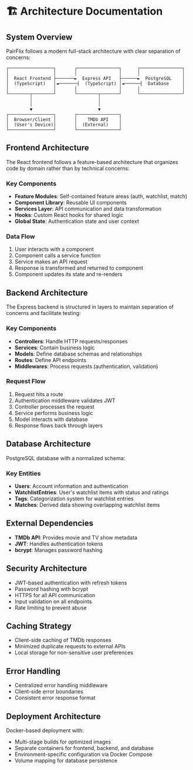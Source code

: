 # 🏗️ Architecture Documentation

## System Overview

PairFlix follows a modern full-stack architecture with clear separation of concerns:

```
┌─────────────────┐       ┌────────────────┐      ┌────────────────┐
│                 │       │                │      │                │
│  React Frontend ├───────►  Express API   ├──────►  PostgreSQL    │
│  (TypeScript)   │◄───────┤  (TypeScript) │◄──────┤  Database     │
│                 │       │                │      │                │
└────────┬────────┘       └────────┬───────┘      └────────────────┘
         │                         │
         │                         │
         ▼                         ▼
┌─────────────────┐       ┌────────────────┐
│  Browser/Client │       │    TMDb API    │
│  (User's Device)│       │  (External)    │
└─────────────────┘       └────────────────┘
```

## Frontend Architecture

The React frontend follows a feature-based architecture that organizes code by domain rather than by technical concerns:

### Key Components

- **Feature Modules**: Self-contained feature areas (auth, watchlist, match)
- **Component Library**: Reusable UI components
- **Services Layer**: API communication and data transformation
- **Hooks**: Custom React hooks for shared logic
- **Global State**: Authentication state and user context

### Data Flow

1. User interacts with a component
2. Component calls a service function
3. Service makes an API request
4. Response is transformed and returned to component
5. Component updates its state and re-renders

## Backend Architecture

The Express backend is structured in layers to maintain separation of concerns and facilitate testing:

### Key Components

- **Controllers**: Handle HTTP requests/responses
- **Services**: Contain business logic
- **Models**: Define database schemas and relationships
- **Routes**: Define API endpoints
- **Middlewares**: Process requests (authentication, validation)

### Request Flow

1. Request hits a route
2. Authentication middleware validates JWT
3. Controller processes the request
4. Service performs business logic
5. Model interacts with database
6. Response flows back through layers

## Database Architecture

PostgreSQL database with a normalized schema:

### Key Entities

- **Users**: Account information and authentication
- **WatchlistEntries**: User's watchlist items with status and ratings
- **Tags**: Categorization system for watchlist entries
- **Matches**: Derived data showing overlapping watchlist items

## External Dependencies

- **TMDb API**: Provides movie and TV show metadata
- **JWT**: Handles authentication tokens
- **bcrypt**: Manages password hashing

## Security Architecture

- JWT-based authentication with refresh tokens
- Password hashing with bcrypt
- HTTPS for all API communication
- Input validation on all endpoints
- Rate limiting to prevent abuse

## Caching Strategy

- Client-side caching of TMDb responses
- Minimized duplicate requests to external APIs
- Local storage for non-sensitive user preferences

## Error Handling

- Centralized error handling middleware
- Client-side error boundaries
- Consistent error response format

## Deployment Architecture

Docker-based deployment with:
- Multi-stage builds for optimized images
- Separate containers for frontend, backend, and database
- Environment-specific configuration via Docker Compose
- Volume mapping for database persistence